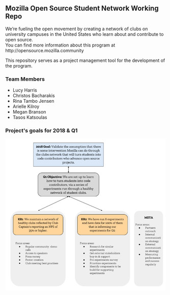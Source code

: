 <h2> Mozilla Open Source Student Network Working Repo </h2>

<p>We’re fueling the open movement by creating a network of clubs on university campuses in the United States who learn about and contribute to open source. <br> You can find more information about this program at http://opensource.mozilla.community</p>
This repository serves as a project management tool for the development of the program.

<h3>Team Members</h3>

- Lucy Harris
- Christos Bacharakis
- Rina Tambo Jensen
- Arielle Kilroy
- Megan Branson
- Tasos Katsoulas


<h3> Project's goals for 2018 & Q1 </h3>
<img src="OSSNQ1.png"></img>
